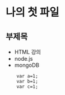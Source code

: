 나의 첫 파일
=========

부제목
---------

* HTML 강의
* node.js
* mongoDB

```
	var a=1;
	var b=1;
	var c=1;
```
